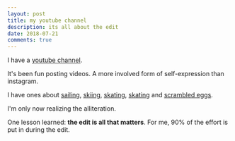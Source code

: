 ```yaml
---
layout: post
title: my youtube channel
description: its all about the edit
date: 2018-07-21
comments: true
---
```


I have a [youtube channel](https://www.youtube.com/user/techkid105).

It's been fun posting videos. A more involved form of self-expression than instagram.

I have ones about [sailing](https://youtu.be/yli2zN2mV4M), [skiing](https://youtu.be/_Bn3N3SI2-o), [skating](https://youtu.be/4acqZOnjB70), [skating](https://youtu.be/ftmrS3Eg2-I) and [scrambled eggs](https://youtu.be/8iYcGz_nrj8).

I'm only now realizing the alliteration.

One lesson learned: <strong>the edit is all that matters</strong>. For me, 90% of the effort is put in during the edit.
